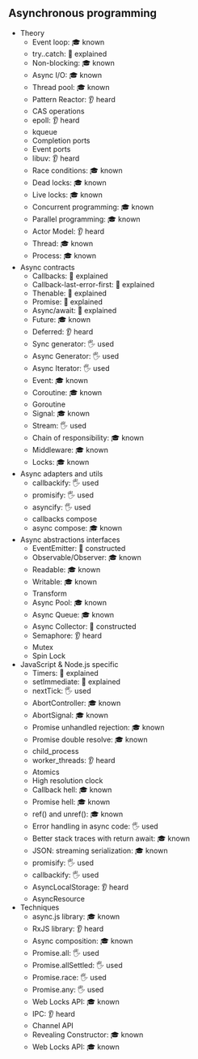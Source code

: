 ## Asynchronous programming

- Theory
  - Event loop: 🎓 known
  - try..catch: 🙋 explained
  - Non-blocking: 🎓 known
  - Async I/O: 🎓 known
  - Thread pool: 🎓 known
  - Pattern Reactor: 👂 heard
  - CAS operations
  - epoll: 👂 heard
  - kqueue
  - Completion ports
  - Event ports
  - libuv: 👂 heard
  - Race conditions: 🎓 known
  - Dead locks: 🎓 known
  - Live locks: 🎓 known
  - Concurrent programming: 🎓 known
  - Parallel programming: 🎓 known
  - Actor Model: 👂 heard
  - Thread: 🎓 known
  - Process: 🎓 known
- Async contracts
  - Callbacks: 🙋 explained
  - Callback-last-error-first: 🙋 explained
  - Thenable: 🙋 explained
  - Promise: 🙋 explained
  - Async/await: 🙋 explained
  - Future: 🎓 known
  - Deferred: 👂 heard
  - Sync generator: 🖐️ used
  - Async Generator: 🖐️ used
  - Async Iterator: 🖐️ used
  - Event: 🎓 known
  - Coroutine: 🎓 known
  - Goroutine
  - Signal: 🎓 known
  - Stream: 🖐️ used
  - Chain of responsibility: 🎓 known
  - Middleware: 🎓 known
  - Locks: 🎓 known
- Async adapters and utils
  - callbackify: 🖐️ used
  - promisify: 🖐️ used
  - asyncify: 🖐️ used
  - callbacks compose
  - async compose: 🎓 known
- Async abstractions interfaces
  - EventEmitter: 🚀 constructed
  - Observable/Observer: 🎓 known
  - Readable: 🎓 known
  - Writable: 🎓 known
  - Transform
  - Async Pool: 🎓 known
  - Async Queue: 🎓 known
  - Async Collector: 🚀 constructed
  - Semaphore: 👂 heard
  - Mutex
  - Spin Lock
- JavaScript & Node.js specific
  - Timers: 🙋 explained
  - setImmediate: 🙋 explained
  - nextTick: 🖐️ used
  - AbortController: 🎓 known
  - AbortSignal: 🎓 known
  - Promise unhandled rejection: 🎓 known
  - Promise double resolve: 🎓 known
  - child_process
  - worker_threads: 👂 heard
  - Atomics
  - High resolution clock
  - Callback hell: 🎓 known
  - Promise hell: 🎓 known
  - ref() and unref(): 🎓 known
  - Error handling in async code: 🖐️ used
  - Better stack traces with return await: 🎓 known
  - JSON: streaming serialization: 🎓 known
  - promisify: 🖐️ used
  - callbackify: 🖐️ used
  - AsyncLocalStorage: 👂 heard
  - AsyncResource
- Techniques
  - async.js library: 🎓 known
  - RxJS library: 👂 heard
  - Async composition: 🎓 known
  - Promise.all: 🖐️ used
  - Promise.allSettled: 🖐️ used
  - Promise.race: 🖐️ used
  - Promise.any: 🖐️ used
  - Web Locks API: 🎓 known
  - IPC: 👂 heard
  - Channel API
  - Revealing Constructor: 🎓 known
  - Web Locks API: 🎓 known
